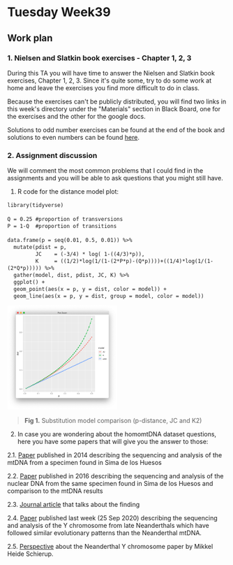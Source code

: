 # Tuesday Week39

## Work plan

### 1. Nielsen and Slatkin book exercises - Chapter 1, 2, 3

During this TA you will have time to answer the Nielsen and Slatkin book exercises, Chapter 1, 2, 3. Since it's quite some, try to do some work at home and leave the exercises you find more difficult to do in class. 

Because the exercises can't be publicly distributed, you will find two links in this week's directory under the "Materials" section in Black Board, one for the exercises and the other for the google docs.

Solutions to odd number exercises can be found at the end of the book and solutions to even numbers can be found [here](http://people.bu.edu/msoren/BI515_2014/EvenNumberedSolutions.pdf).

### 2. Assignment discussion

We will comment the most common problems that I could find in the assignments and you will be able to ask questions that you might still have.

1. R code for the distance model plot:

```
library(tidyverse)

Q = 0.25 #proportion of transversions
P = 1-Q  #proportion of transitions

data.frame(p = seq(0.01, 0.5, 0.01)) %>%
  mutate(pdist = p,
         JC    = (-3/4) * log( 1-((4/3)*p)), 
         K     = ((1/2)*log(1/(1-(2*P*p)-(Q*p))))+((1/4)*log(1/(1-(2*Q*p))))) %>%
  gather(model, dist, pdist, JC, K) %>%
  ggplot() +
  geom_point(aes(x = p, y = dist, color = model)) +
  geom_line(aes(x = p, y = dist, group = model, color = model))
```

<img src="Fig1.png" width="50%">

>**Fig 1.** Substitution model comparison (p-distance, JC and K2)


2. In case you are wondering about the homomtDNA dataset questions, here you have some papers that will give you the answer to those:

2.1. [Paper](https://www.nature.com/articles/nature12788) published in 2014 describing the sequencing and analysis of the mtDNA from a specimen found in Sima de los Huesos

2.2. [Paper](https://www.nature.com/articles/nature12788) published in 2016 describing the sequencing and analysis of the nuclear DNA from the same specimen found in Sima de los Huesos and comparison to the mtDNA results

2.3. [Journal article](https://www.theguardian.com/science/2017/jul/18/did-human-women-contribute-to-neanderthal-genomes-over-200000-years-ago) that talks about the finding

2.4. [Paper](https://science.sciencemag.org/content/369/6511/1653/tab-pdf) published last week (25 Sep 2020) describing the sequencing and analysis of the Y chromosome from late Neanderthals which have followed similar evolutionary patterns than the Neanderthal mtDNA.

2.5. [Perspective](https://science.sciencemag.org/content/369/6511/1565) about the Neanderthal Y chromosome paper by Mikkel Heide Schierup.




